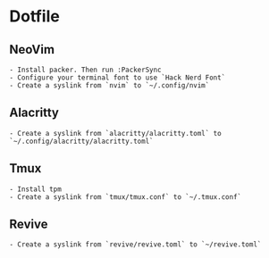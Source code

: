 # Dotfile

## NeoVim
    - Install packer. Then run :PackerSync
    - Configure your terminal font to use `Hack Nerd Font`
    - Create a syslink from `nvim` to `~/.config/nvim`

## Alacritty
    - Create a syslink from `alacritty/alacritty.toml` to `~/.config/alacritty/alacritty.toml`

## Tmux
    - Install tpm
    - Create a syslink from `tmux/tmux.conf` to `~/.tmux.conf`

## Revive
    - Create a syslink from `revive/revive.toml` to `~/revive.toml`
